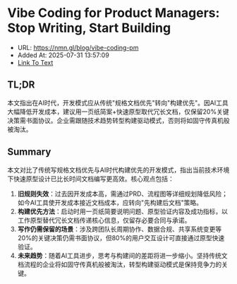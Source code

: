 # Vibe Coding for Product Managers: Stop Writing, Start Building
- URL: https://nmn.gl/blog/vibe-coding-pm
- Added At: 2025-07-31 13:57:09
- [Link To Text](2025-07-31-vibe-coding-for-product-managers-stop-writing,-start-building_raw.md)

## TL;DR


本文指出在AI时代，开发模式应从传统"规格文档优先"转向"构建优先"。因AI工具大幅降低开发成本，建议用一页纸简案+快速原型取代冗长文档，仅保留20%关键决策需书面协议。企业需跟随技术趋势转型构建驱动模式，否则将如固守传真机般被淘汰。

## Summary


本文对比了传统写规格文档优先与AI时代构建优先的开发模式，指出当前技术环境下快速原型设计已比长时间文档编写更高效。核心观点包括：  
1. **旧规则失效**：过去因开发成本高，需通过PRD、流程图等详细规划降低风险；如今AI工具使开发成本接近文档成本，应转向"先构建后文档"策略。  
2. **构建优先方法**：启动时用一页纸简要说明问题、原型验证内容及成功指标，以工作原型替代冗长文档传递核心信息，仅留存必要合同与承诺。  
3. **写作仍需保留的场景**：涉及跨团队长周期协作、数据合规、共享系统变更等20%的关键决策仍需书面协议，但80%的用户交互设计可直接通过原型快速验证。  
4. **未来趋势**：随着AI工具进步，思考与构建间的差距将进一步缩小。坚持传统文档流程的企业将如固守传真机般被淘汰，转型构建驱动模式是保持竞争力的关键。

